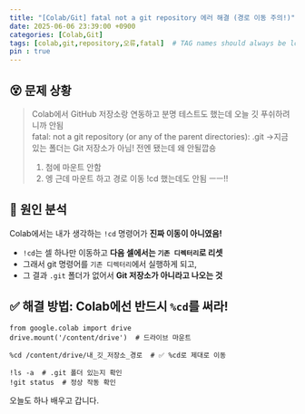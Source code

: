 ```yaml
---
title: "[Colab/Git] fatal not a git repository 에러 해결 (경로 이동 주의!)"
date: 2025-06-06 23:39:00 +0900
categories: [Colab,Git]
tags: [colab,git,repository,오류,fatal]  # TAG names should always be lowercase
pin : true
---
```

## 😵 문제 상황
> Colab에서 GitHub 저장소랑 연동하고 분명 테스트도 했는데 오늘 깃 푸쉬하려니까 안됨  
> fatal: not a git repository (or any of the parent directories): .git
> ->지금 있는 폴더는 Git 저장소가 아님!  전엔 됐는데 왜 안될깝숑
> 1. 첨에 마운트 안함
> 2. 엥 근데 마운트 하고 경로 이동 !cd 했는데도 안됨 ㅡㅡ!!

## 🧠 원인 분석
Colab에서는 내가 생각하는 `!cd` 명령어가 **진짜 이동이 아니였음!**
- `!cd`는 셀 하나만 이동하고 **다음 셀에서는 `기존 디렉터리`로 리셋**
- 그래서 git 명령어를 `기존 디렉터리`에서 실행하게 되고,
- 그 결과 `.git` 폴더가 없어서 **Git 저장소가 아니라고 나오는 것**

## ✅ 해결 방법: Colab에선 반드시 `%cd`를 써라!
```
from google.colab import drive
drive.mount('/content/drive')  # 드라이브 마운트

%cd /content/drive/내_깃_저장소_경로  # ✅ %cd로 제대로 이동 

!ls -a  # .git 폴더 있는지 확인
!git status  # 정상 작동 확인
```

오늘도 하나 배우고 갑니다.
